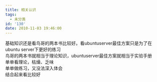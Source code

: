```yaml
---
title: 相关认识
tags:
  - 未分类
id: '130'
date: 2010-11-03 19:46:00
---
```


基础知识还是看鸟哥的两本书比较好。看ubuntuserver最佳方案只是为了在ubuntu server下更好的练习  
鸟哥的两本书就相当于理论知识，ubuntuserver最佳方案就相当于实验手册  
单单看理论，枯燥、乏味  
单单做练习，又没法深入体会  
结合起来看比较好